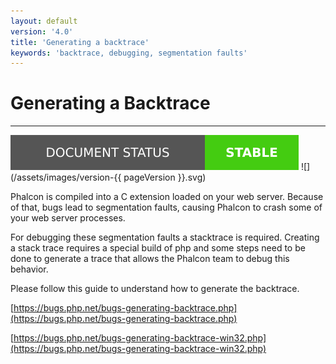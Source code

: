 ```yaml
---
layout: default
version: '4.0'
title: 'Generating a backtrace'
keywords: 'backtrace, debugging, segmentation faults'
---
```

# Generating a Backtrace
- - -
![](/assets/images/document-status-stable-success.svg) ![](/assets/images/version-{{ pageVersion }}.svg)

Phalcon is compiled into a C extension loaded on your web server. Because of that, bugs lead to segmentation faults, causing Phalcon to crash some of your web server processes. 

For debugging these segmentation faults a stacktrace is required. Creating a stack trace requires a special build of php and some steps need to be done to generate a trace that allows the Phalcon team to debug this behavior. 

Please follow this guide to understand how to generate the backtrace.

[https://bugs.php.net/bugs-generating-backtrace.php](https://bugs.php.net/bugs-generating-backtrace.php)

[https://bugs.php.net/bugs-generating-backtrace-win32.php](https://bugs.php.net/bugs-generating-backtrace-win32.php)
